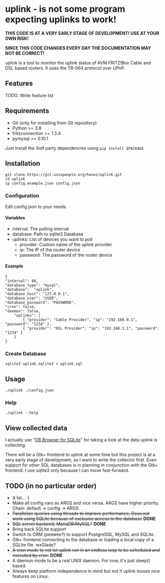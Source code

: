 # uplink - is not some program expecting uplinks to work!

**THIS CODE IS AT A VERY EARLY STAGE OF DEVELOPMENT! USE AT YOUR OWN RISK!**

**SINCE THIS CODE CHANGES EVERY DAY THE DOCUMENTATION MAY NOT BE CORRECT!**

uplink is a tool to monitor the uplink status of AVM FRITZ!Box Cable and DSL based routers. It uses the TR-064 protocol over UPnP.

## Features

TODO: Write feature list

## Requirements

 - Git (only for installing from Git repository)
 - Python >= 3.8
 - fritzconnection >= 1.3.4
 - pymysql >= 0.10.1

Just install the 3rdf party dependencies using `pip install $PACKAGE`
## Installation

    git clone https://git.unixpeople.org/hanez/uplink.git
    cd uplink
    cp config.example.json config.json

### Configuration

Edit config.json to your needs.

#### Variables

 - interval: The polling interval
 - database: Path to sqlite3 Database
 - uplinks: List of devices you want to poll
   - provider: Custom name of the uplink provider
   - ip: The IP of the router device
   - password: The password of the router device

#### Example

    {
    "interval": 60,
    "database_type": "mysql",
    "database":  "uplink",
    "database_host": "127.0.0.1",
    "database_user": "USER",
    "database_password": "PASSWORD",
    "cron": false,
    "daemon": false,
        "uplinks": [
            { "provider": "Cable Provider", "ip": "192.168.0.1", "password": "1234" },
            { "provider": "DSL Provider", "ip": "192.168.1.1", "password": "1234" }
        ]
    }

### Create Database

    sqlite3 uplink.sqlite3 < uplink.sql

## Usage

    ./uplink ./config.json

### Help

    ./uplink --help

## View collected data

I actually use "[DB Browser for SQLite](https://sqlitebrowser.org/)" for taking a look at the
data uplink is collecting.

There will be a Gtk+ frontend to uplink at some time but this project is at a very early
stage of development, so I want to write the collector first. Even support for other SQL
databases is in planning in conjunction with the Gtk+ frontend. I use sqlite3 only because I
can move fast-forward.

## TODO (in no particular order)

 - A lot... :)
 - Make all config vars as ARGS and vice versa. ARGS have higher priority. Chain: default -> config -> ARGS.
 - ~~Parallelize queries using threads to improve performance; Does not work using SQLite because of exclusive access to the database~~ **DONE**
 - ~~SQL server backend; MariaDB/MySQL?~~ **DONE**
 - Bring back SQLite support
 - Switch to ORM (peewee?) to support PostgreSQL, MySQL and SQLite.
 - Gtk+ frontend connecting to the database or loading a local copy of a SQLite file. wxGlade?
 - ~~A cron mode to not let uplink run in an endless loop to be scheduled and executed by cron.~~ **DONE**
 - A daemon mode to be a real UNIX daemon. For now, it's just sleep() based.
 - Always keep platform independence in mind but not if uplink looses nice features on Linux. 

